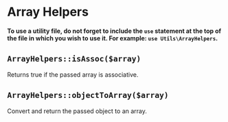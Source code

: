 # Array Helpers

<div class="alert alert-info">
  <p><strong>To use a utility file, do not forget to include the <code>use</code> statement at the top of the file in which you wish to use it. For example: <code>use Utils\ArrayHelpers</code>.</strong></p>
</div>

## `ArrayHelpers::isAssoc($array)`
Returns true if the passed array is associative.

## `ArrayHelpers::objectToArray($array)`
Convert and return the passed object to an array.
